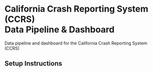 # California Crash Reporting System (CCRS)<br>Data Pipeline & Dashboard
Data pipeline and dashboard for the California Crash Reporting System (CCRS)

## Setup Instructions

